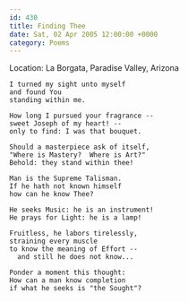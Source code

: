 ```yaml
---
id: 430
title: Finding Thee
date: Sat, 02 Apr 2005 12:00:00 +0000
category: Poems
---
```


Location: La Borgata, Paradise Valley, Arizona

    I turned my sight unto myself  
    and found You  
    standing within me.

    How long I pursued your fragrance --  
    sweet Joseph of my heart! --  
    only to find: I was that bouquet.

    Should a masterpiece ask of itself,  
    "Where is Mastery?  Where is Art?"  
    Behold: they stand within thee!

    Man is the Supreme Talisman.  
    If he hath not known himself  
    how can he know Thee?

    He seeks Music: he is an instrument!  
    He prays for Light: he is a lamp!

    Fruitless, he labors tirelessly,  
    straining every muscle  
    to know the meaning of Effort --  
      and still he does not know...

    Ponder a moment this thought:  
    How can a man know completion  
    if what he seeks is "the Sought"?


